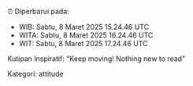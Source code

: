 ⏰ Diperbarui pada:
- WIB: Sabtu, 8 Maret 2025 15.24.46 UTC
- WITA: Sabtu, 8 Maret 2025 16.24.46 UTC
- WIT: Sabtu, 8 Maret 2025 17.24.46 UTC

Kutipan Inspiratif:
"Keep moving! Nothing new to read"


Kategori: attitude

